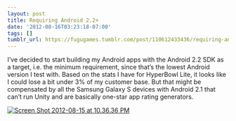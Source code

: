 ```yaml
---
layout: post
title: Requiring Android 2.2+
date: '2012-08-16T03:23:18-07:00'
tags: []
tumblr_url: https://fugugames.tumblr.com/post/110612433436/requiring-android-22
---
```

I’ve decided to start building my Android apps with the Android 2.2 SDK as a target, i.e. the minimum requirement, since that’s the lowest Android version I test with. Based on the stats I have for HyperBowl Lite, it looks like I could lose a bit under 3% of my customer base. But that might be compensated by all the Samsung Galaxy S devices with Android 2.1 that can’t run Unity and are basically one-star app rating generators.

[![](http://itshardtofondlepenguins.com/wp-content/uploads/2012/08/Screen-Shot-2012-08-15-at-10.36.36-PM.png "Screen Shot 2012-08-15 at 10.36.36 PM")](http://itshardtofondlepenguins.com/wp-content/uploads/2012/08/Screen-Shot-2012-08-15-at-10.36.36-PM.png)

